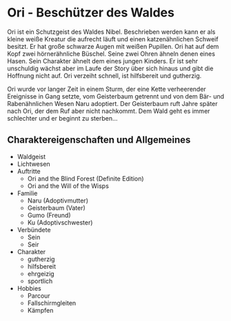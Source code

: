 # Ori - Beschützer des Waldes

Ori ist ein Schutzgeist des Waldes Nibel. 
Beschrieben werden kann er als kleine weiße Kreatur die aufrecht läuft und einen katzenähnlichen Schweif besitzt. 
Er hat große schwarze Augen mit weißen Pupillen. 
Ori hat auf dem Kopf zwei hörnerähnliche Büschel.
Seine zwei Ohren ähneln denen eines Hasen.
Sein Charakter ähnelt dem eines jungen Kinders. Er ist sehr unschuldig wächst aber im Laufe der Story über sich hinaus und gibt die Hoffnung nicht auf.
Ori verzeiht schnell, ist hilfsbereit und gutherzig.

Ori wurde vor langer Zeit in einem Sturm, der eine Kette verheerender Ereignisse in Gang setzte, vom Geisterbaum getrennt und von dem Bär- und Rabenähnlichen Wesen Naru adoptiert.
Der Geisterbaum ruft Jahre später nach Ori, der dem Ruf aber nicht nachkommt. Dem Wald geht es immer schlechter und er beginnt zu sterben...

## Charaktereigenschaften und Allgemeines
* Waldgeist
* Lichtwesen
* Auftritte
	* Ori and the Blind Forest (Definite Edition)
	* Ori and the Will of the Wisps
* Familie
	* Naru (Adoptivmutter)
	* Geisterbaum (Vater)
	* Gumo (Freund)
	* Ku (Adoptivschwester)
* Verbündete
	* Sein
	* Seir
* Charakter
	* gutherzig
	* hilfsbereit
	* ehrgeizig
	* sportlich
* Hobbies
	* Parcour
	* Fallschirmgleiten
	* Kämpfen